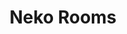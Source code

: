 ---
draft: false
title: Neko Rooms
content:
  id: neko
  name: Neko Rooms
  logo: /images/applications/others/neko/logo.png
  website: https://github.com/m1k1o/neko-rooms
  iframe_website: /website/applications/others/neko
  dashboardImage: /images/applications/others/neko/screenshot-1.jpg
  short_description: Neko-Rooms is a simple room management system for n.eko.
  description: Neko-Rooms, a self-hosted alternative to rabb.it, is a collaborative browser and room management system for n.eko.
  features:
    - title: I COULD NOT FIND ANY USEFUL INFORMATION
      description: 
    - title: 
      description: 
    - title: 
      description: 
    - title: 
      description: 
  screenshots:
    - /images/applications/others/neko/screenshot-1.jpg
    - /images/applications/others/neko/screenshot-2.jpg
---